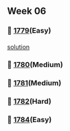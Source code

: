 ## Week 06
### 👀 [1779](https://leetcode.com/problemset/all/?search=1779&page=1)(Easy)
####
[solution](https://github.com/YChaeeun/Algorithm/blob/master/2022-week6/LeetCode_1779.kt)
####
### 👀 [1780](https://leetcode.com/problemset/all/?search=1780&page=1)(Medium)
####

####
### 👀 [1781](https://leetcode.com/problemset/all/?search=1781&page=1)(Medium)
####

####
### 👀 [1782](https://leetcode.com/problemset/all/?search=1782&page=1)(Hard)
####

####
### 👀 [1784](https://leetcode.com/problemset/all/?search=1784&page=1)(Easy)
####

####
